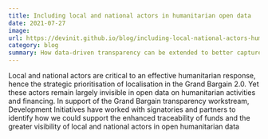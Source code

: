 ```yaml
---
title: Including local and national actors in humanitarian open data
date: 2021-07-27
image:
url: https://devinit.github.io/blog/including-local-national-actors-humanitarian-open-data/
category: blog
summary: How data-driven transparency can be extended to better capture the critical work of local and national actors within the humanitarian system.
---
```

Local and national actors are critical to an effective humanitarian response, hence the strategic prioritisation of localisation in the Grand Bargain 2.0. Yet these actors remain largely invisible in open data on humanitarian activities and financing. In support of the Grand Bargain transparency workstream, Development Initiatives have worked with signatories and partners to identify how we could support the enhanced traceability of funds and the greater visibility of local and national actors in open humanitarian data
